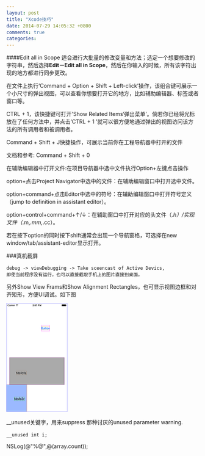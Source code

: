 ```yaml
---
layout: post
title: "Xcode技巧"
date: 2014-07-29 14:05:32 +0800
comments: true
categories: 
---
```

####Edit all in Scope
适合进行大批量的修改变量和方法；选定一个想要修改的字符串，然后选择**Edit－Edit all in Scope**，然后在你输入的时候，所有该字符出现的地方都进行同步更改。

在文件上执行‘Command + Option + Shift + Left-click’操作，该组合键可展示一个小尺寸的弹出视图，可以查看你想要打开它的地方，比如辅助编辑器、标签或者窗口等。

CTRL + 1，该快捷键可打开'Show Related Items‘弹出菜单’。倘若你已经将光标放在了任何方法中，并点击‘CTRL + 1 ’就可以很方便地通过弹出的视图访问该方法的所有调用者和被调用者。

Command + Shift + J快捷操作，可展示当前你在工程导航器中打开的文件

文档和参考: Command + Shift + 0

在辅助编辑器中打开文件:在项目导航器中选中文件执行Option+左键点击操作


option+点击Project Navigator中选中的文件：在辅助编辑窗口中打开选中文件。

option+command+点击Editor中选中的符号：在辅助编辑窗口中打开符号定义（jump to definition in assistant editor）。

option+control+command+↑/↓：在辅助窗口中打开对应的头文件（*.h）/实现文件（*.m,*.mm,*.cc）。

若在按下option的同时按下shift通常会出现一个导航窗格，可选择在new window/tab/assistant-editor显示打开。

###真机截屏

```
debug -> viewDebugging -> Take sceencast of Active Devics,
即使当前程序没有运行，也可以直接截取手机上的图片直接到桌面。
```
另外Show View Frams和Show Alignment Rectangles，也可显示视图边框和对齐矩形，方便UI调试。如下图

![view frame](../images/viewframe.png)

__unused关键字，用来suppress 那种讨厌的unused parameter warning.

`__unused int i;`

NSLog(@"%@",@(array.count));